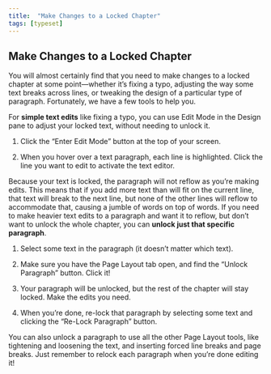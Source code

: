 ```yaml
---
title:  "Make Changes to a Locked Chapter"
tags: [typeset]
---
```


<section data-type="chapter" class="hsecchapter" data-hederis-type="hsecchapter" id="locked-changes" data-pi-attrs="id: locked-changes; data-tags: typeset;" role="doc-chapter" data-tags="typeset" data-author-name=" " data-book-title=" " title="Make Changes to a Locked Chapter"><h1 data-hederis-type="hblkchaptitle" class="hblkchaptitle" id="pLxHw4DON">Make Changes to a Locked Chapter</h1><p class="hblkp" data-hederis-type="hblkp" id="pFdBP1uuG">You will almost certainly find that you need to make changes to a locked chapter at some point&#8212;whether it&#8217;s fixing a typo, adjusting the way some text breaks across lines, or tweaking the design of a particular type of paragraph. Fortunately, we have a few tools to help you.</p><p class="hblkp" data-hederis-type="hblkp" id="pHz5G9GUv">For <strong class="hspanstrong" data-hederis-type="hspanstrong" id="pzEPBo3Si">simple text edits</strong> like fixing a typo, you can use Edit Mode in the Design pane to adjust your locked text, without needing to unlock it. </p><ol class="hwprnumlist" data-hederis-type="hwprnumlist" id="pVJtGY125"><li class="hblkoli" data-hederis-type="hblkoli" id="li01GHIuzp"><p class="hblkoli" data-hederis-type="hblklip" id="pFgckLRY1">Click the &#8220;Enter Edit Mode&#8221; button at the top of your screen.</p></li><li class="hblkoli" data-hederis-type="hblkoli" id="liYHYew9aW"><p class="hblkoli" data-hederis-type="hblklip" id="pz0wHL7iq">When you hover over a text paragraph, each line is highlighted. Click the line you want to edit to activate the text editor.</p></li></ol><p class="hblkp" data-hederis-type="hblkp" id="pXe0SmFr3">Because your text is locked, the paragraph will not reflow as you&#8217;re making edits. This means that if you add more text than will fit on the current line, that text will break to the next line, but none of the other lines will reflow to accommodate that, causing a jumble of words on top of words. If you need to make heavier text edits to a paragraph and want it to reflow, but don&#8217;t want to unlock the whole chapter, you can <strong class="hspanstrong" data-hederis-type="hspanstrong" id="pqcMdn00z">unlock just that specific paragraph</strong>.</p><ol class="hwprnumlist" data-hederis-type="hwprnumlist" id="pYZaVHDuA"><li class="hblkoli" data-hederis-type="hblkoli" id="liOmXBbR8C"><p class="hblkoli" data-hederis-type="hblklip" id="pYMFXrP0k">Select some text in the paragraph (it doesn&#8217;t matter which text).</p></li><li class="hblkoli" data-hederis-type="hblkoli" id="liktFmfS7k"><p class="hblkoli" data-hederis-type="hblklip" id="pBq9DbQO4">Make sure you have the Page Layout tab open, and find the &#8220;Unlock Paragraph&#8221; button. Click it!</p></li><li class="hblkoli" data-hederis-type="hblkoli" id="li1zBHPApu"><p class="hblkoli" data-hederis-type="hblklip" id="pWB20CNh5">Your paragraph will be unlocked, but the rest of the chapter will stay locked. Make the edits you need.</p></li><li class="hblkoli" data-hederis-type="hblkoli" id="liFcSacV5c"><p class="hblkoli" data-hederis-type="hblklip" id="pjxeTQapN">When you&#8217;re done, re-lock that paragraph by selecting some text and clicking the &#8220;Re-Lock Paragraph&#8221; button.</p></li></ol><p class="hblkp" data-hederis-type="hblkp" id="pua7dfJoe">You can also unlock a paragraph to use all the other Page Layout tools, like tightening and loosening the text, and inserting forced line breaks and page breaks. Just remember to relock each paragraph when you&#8217;re done editing it!</p></section>

